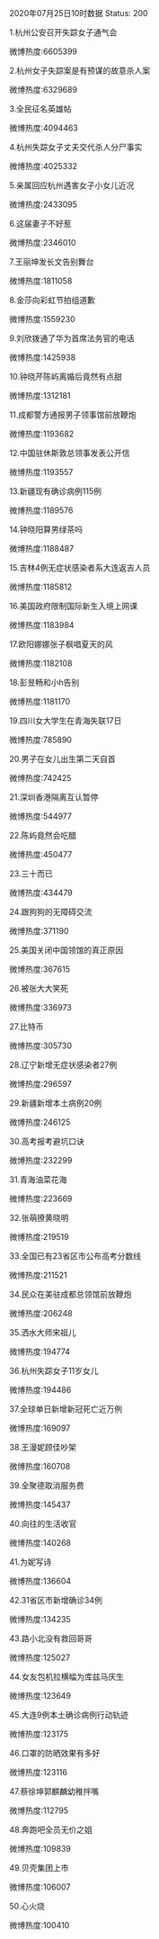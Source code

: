 2020年07月25日10时数据
Status: 200

1.杭州公安召开失踪女子通气会

微博热度:6605399

2.杭州女子失踪案是有预谋的故意杀人案

微博热度:6329689

3.全民征名英雄帖

微博热度:4094463

4.杭州失踪女子丈夫交代杀人分尸事实

微博热度:4025332

5.亲属回应杭州遇害女子小女儿近况

微博热度:2433095

6.这届妻子不好惹

微博热度:2346010

7.王丽坤发长文告别舞台

微博热度:1811058

8.金莎向彩虹节拍组道歉

微博热度:1559230

9.刘欣拨通了华为首席法务官的电话

微博热度:1425938

10.钟晓芹陈屿离婚后竟然有点甜

微博热度:1312181

11.成都警方通报男子领事馆前放鞭炮

微博热度:1193682

12.中国驻休斯敦总领事发表公开信

微博热度:1193557

13.新疆现有确诊病例115例

微博热度:1189576

14.钟晓阳算男绿茶吗

微博热度:1188487

15.吉林4例无症状感染者系大连返吉人员

微博热度:1185812

16.美国政府限制国际新生入境上网课

微博热度:1183984

17.欧阳娜娜张子枫唱夏天的风

微博热度:1182108

18.彭昱畅和小h告别

微博热度:1181170

19.四川女大学生在青海失联17日

微博热度:785890

20.男子在女儿出生第二天自首

微博热度:742425

21.深圳香港隔离互认暂停

微博热度:544977

22.陈屿竟然会吃醋

微博热度:450477

23.三十而已

微博热度:434479

24.跟狗狗的无障碍交流

微博热度:371190

25.美国关闭中国领馆的真正原因

微博热度:367615

26.被张大大笑死

微博热度:336973

27.比特币

微博热度:305730

28.辽宁新增无症状感染者27例

微博热度:296597

29.新疆新增本土病例20例

微博热度:246125

30.高考报考避坑口诀

微博热度:232299

31.青海油菜花海

微博热度:223669

32.张萌撩黄晓明

微博热度:219519

33.全国已有23省区市公布高考分数线

微博热度:211521

34.民众在美驻成都总领馆前放鞭炮

微博热度:206248

35.洒水大师宋祖儿

微博热度:194774

36.杭州失踪女子11岁女儿

微博热度:194486

37.全球单日新增新冠死亡近万例

微博热度:169097

38.王漫妮顾佳吵架

微博热度:160708

39.全聚德取消服务费

微博热度:145437

40.向往的生活收官

微博热度:140268

41.为妮写诗

微博热度:136604

42.31省区市新增确诊34例

微博热度:134235

43.路小北没有救回哥哥

微博热度:125027

44.女友包机拉横幅为库兹马庆生

微博热度:123649

45.大连9例本土确诊病例行动轨迹

微博热度:123175

46.口罩的防晒效果有多好

微博热度:123116

47.蔡徐坤郭麒麟幼稚拌嘴

微博热度:112795

48.奔跑吧全员无价之姐

微博热度:109839

49.贝壳集团上市

微博热度:106007

50.心火烧

微博热度:100410


